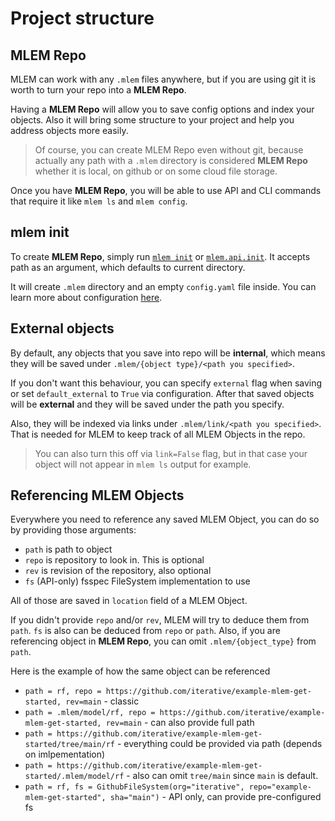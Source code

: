 # Project structure

## MLEM Repo

MLEM can work with any `.mlem` files anywhere, but if you are using git it is
worth to turn your repo into a **MLEM Repo**.

Having a **MLEM Repo** will allow you to save config options and index your
objects. Also it will bring some structure to your project and help you address
objects more easily.

> Of course, you can create MLEM Repo even without git, because actually any
> path with a `.mlem` directory is considered **MLEM Repo** whether it is local,
> on github or on some cloud file storage.

Once you have **MLEM Repo**, you will be able to use API and CLI commands that
require it like `mlem ls` and `mlem config`.

## mlem init

To create **MLEM Repo**, simply run [`mlem init`](/doc/command-reference/init) or
[`mlem.api.init`](/doc/api-reference/init). It accepts path as an argument,
which defaults to current directory.

It will create `.mlem` directory and an empty `config.yaml` file inside. You can
learn more about configuration [here](/doc/user-guide/configuration).

## External objects

By default, any objects that you save into repo will be **internal**, which
means they will be saved under `.mlem/{object type}/<path you specified>`.

If you don't want this behaviour, you can specify `external` flag when saving or
set `default_external` to `True` via configuration. After that saved objects
will be **external** and they will be saved under the path you specify.

Also, they will be indexed via links under `.mlem/link/<path you specified>`.
That is needed for MLEM to keep track of all MLEM Objects in the repo.

> You can also turn this off via `link=False` flag, but in that case your object
> will not appear in `mlem ls` output for example.

## Referencing MLEM Objects

Everywhere you need to reference any saved MLEM Object, you can do so by
providing those arguments:

- `path` is path to object
- `repo` is repository to look in. This is optional
- `rev` is revision of the repository, also optional
- `fs` (API-only) fsspec FileSystem implementation to use

All of those are saved in `location` field of a MLEM Object.

If you didn't provide `repo` and/or `rev`, MLEM will try to deduce them from
`path`. `fs` is also can be deduced from `repo` or `path`. Also, if you are
referencing object in **MLEM Repo**, you can omit `.mlem/{object_type}` from
`path`.

Here is the example of how the same object can be referenced

- `path = rf, repo = https://github.com/iterative/example-mlem-get-started, rev=main` -
  classic
- `path = .mlem/model/rf, repo = https://github.com/iterative/example-mlem-get-started, rev=main` -
  can also provide full path
- `path = https://github.com/iterative/example-mlem-get-started/tree/main/rf` -
  everything could be provided via path (depends on imlpementation)
- `path = https://github.com/iterative/example-mlem-get-started/.mlem/model/rf` -
  also can omit `tree/main` since `main` is default.
- `path = rf, fs = GithubFileSystem(org="iterative", repo="example-mlem-get-started", sha="main")` -
  API only, can provide pre-configured fs
